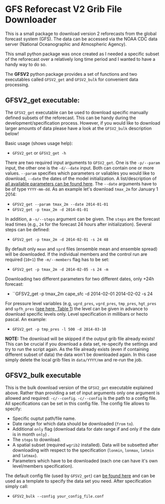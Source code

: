 
# GFS Reforecast V2 Grib File Downloader

This is a small package to download version 2 reforecasts
from the global forecast system (GFS). The data can be accessed
via the NOAA CDC data server (National Oceanographic and Atmospheric Agency).

This small python package was once created as I needed a specific subset
of the reforecast over a relatively long time period and I wanted to have
a handy way to do so.

The **GFSV2** python package provides a set of functions and two executables
called ``GFSV2_get`` and ``GFSV2_bulk`` for convenient data processing.

## GFSV2_get executable:

The ``GFSV2_get`` executable can be used to download specific manually defined
subsets of the reforecast. This can be handy during the development/specification
process. However, if you would like to download larger amounts of data please
have a look at the ``GFSV2_bulk`` description below!

Basic usage (shows usage help):
* ``GFSV2_get`` or ``GFSV2_get -h``

There are two required input arguments to ``GFSV2_get``. One is the ``-p/--param``
input, the other one is the ``-d/--date`` input. Both can contain one or more
values. ``--param`` specifies which parameters or valiables you would like to
download, ``--date`` the dates of the model initialization. A list/description
of [all available parameters can be found here](https://www.esrl.noaa.gov/psd/forecasts/reforecast2/README.GEFS_Reforecast2.pdf).
The ``--date`` arguments have to be of type ``YYYY-mm-dd``. As an example
let's download ``tmax_2m`` for January 1 2014:
* ``GFSV2_get --param tmax_2m --date 2014-01-01``
* ``GFSV2_get -p tmax_2m -d 2014-01-01``

In addition, a ``-s/--steps`` argument can be given. The ``steps`` are the
forecast lead times (e.g., ``24`` for the forecast 24 hours after initialization).
Several steps can be defined:
* ``GFSV2_get -p tmax_2m -d 2014-02-01 -s 24 48``

By default only ``mean`` and ``sprd`` files (ensemble mean and ensemble spread)
will be downloaded. If the individual members and the control run are required
(``10+1``) the ``-m/--members`` flag has to be set:
* ``GFSV2_get -p tmax_2m -d 2014-02-05 -s 24 -m``

Downloading two different parameters for two different dates, only +24h forecast:
* ``GFSV2_get -p tmax_2m cape_sfc -d 2014-02-01 2014-02-02 -s 24

For pressure level variables (e.g, ``ugrd_pres``, ``vgrd_pres``, ``tmp_pres``, ``hgt_pres`` and ``spfh_pres``
([see here, Table 1](https://www.esrl.noaa.gov/psd/forecasts/reforecast2/README.GEFS_Reforecast2.pdf)) the 
level can be given in advance to download specific levels only. Level specification
in millibars or hecto pascal. An example:
* ``GFSV2_get -p tmp_pres -l 500 -d 2014-03-10``

**NOTE:** The download will be skipped if the output grib file already exists!
This can be crucial if you download a data set, re-specify the settings and try
to run the script again. As the file already exists (even if containing different
subset of data) the data won't be downloaded again. In this case simply delete
the local grib files in ``data/YYYY/mm`` and re-run the job.

## GFSV2_bulk executable

This is the bulk download version of the ``GFSV2_get`` executable explained
above. Rather than providing a set of input arguments only one argument is
allowed and required: ``-c/--config``. ``-c/--config`` is the path to a config
file. All specifications can be set in this config file. The config file allows
to specify:

* Specific ouptut path/file name.
* Date range for which data should be downloaded (``from`` ``to``).
* Additional ``only`` flag (download data for date range if and only if the
   date is in month ``only``) .
* The ``steps`` to download.
* A spatial subset (required ``wgrib2`` installed). Data will be subsetted after 
   downloading with respect to the specification (``lonmin``, ``lonmax``, ``latmin`` and ``latmax``).
* Parameters which have to be downloaded (each one can have it's own level/members specification).

The default config file (used by ``GFSV2_get``) can
[be found here](PyPackage/GFSV2/config/default.conf) and can be used as a template
to specify the data set you need. After specification simply call:

* ``GFSV2_bulk --config your_config_file.conf``








